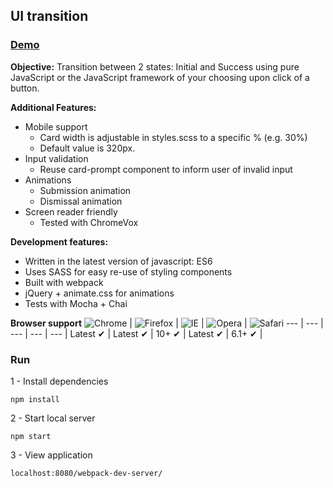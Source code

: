 ## UI transition

### [Demo](https://code-challenge-0.firebaseapp.com)

**Objective:** Transition between 2 states: Initial and Success using pure JavaScript or the JavaScript framework of your choosing upon click of a button.

**Additional Features:**
* Mobile support
  * Card width is adjustable in styles.scss to a specific % (e.g. 30%)
  * Default value is 320px.
* Input validation
  * Reuse card-prompt component to inform user of invalid input
* Animations
  * Submission animation
  * Dismissal animation
* Screen reader friendly
  * Tested with ChromeVox

**Development features:**
* Written in the latest version of javascript: ES6
* Uses SASS for easy re-use of styling components
* Built with webpack
* jQuery + animate.css for animations 
* Tests with Mocha + Chai

**Browser support**
![Chrome](https://raw.github.com/alrra/browser-logos/master/chrome/chrome_48x48.png) | ![Firefox](https://raw.github.com/alrra/browser-logos/master/firefox/firefox_48x48.png) | ![IE](https://raw.github.com/alrra/browser-logos/master/internet-explorer/internet-explorer_48x48.png) | ![Opera](https://raw.github.com/alrra/browser-logos/master/opera/opera_48x48.png) | ![Safari](https://raw.github.com/alrra/browser-logos/master/safari/safari_48x48.png)
--- | --- | --- | --- | --- |
Latest ✔ | Latest ✔ | 10+ ✔ | Latest ✔ | 6.1+ ✔ |

### Run
1 - Install dependencies
```
npm install
```
2 - Start local server
```
npm start
```
3 - View application
```
localhost:8080/webpack-dev-server/
```
